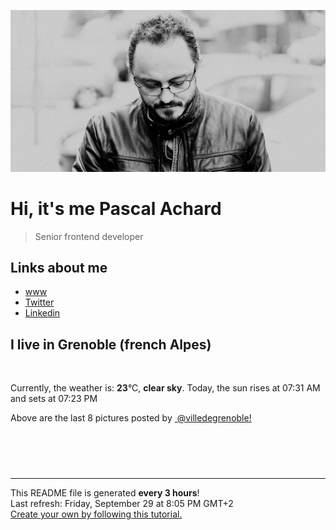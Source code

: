 ![Pascal Achard](./images/photo-pascal-achard.jpg)
# Hi, it's me Pascal Achard
> Senior frontend developer

## Links about me
- [www](https://www.pascal-achard.com)
- [Twitter](https://twitter.com/botmaster)
- [Linkedin](http://www.linkedin.com/in/pascal-achard)


## I live in Grenoble (french Alpes)
<img src="https://openweathermap.org/img/wn/01n@2x.png" alt="">

Currently, the weather is: **23**°C, **clear sky**.
Today, the sun rises at 07:31 AM and sets at 07:23 PM

Above are the last 8 pictures posted by <a href="https://www.instagram.com/villedegrenoble/" target="_blank"><img alt="" src="https://upload.wikimedia.org/wikipedia/commons/thumb/e/e7/Instagram_logo_2016.svg/1024px-Instagram_logo_2016.svg.png" width="20"/> @villedegrenoble!</a>

<p style="display: flex; flex-wrap: wrap; gap: 20px;">
        <img src="https://cdn1.picuki.com/hosted-by-instagram/q/0exhNuNYnjBGZDHIdN5WmL9I2Pk2GAlRNucaS7j0nyZiNxIsbHWB58ltwdev%7C%7CDlyKw1oASyLfzdj54ovUVVVZFR+OkDYSLOPSzpT6amdXYCg1zBh8Z9knL42Kn0eY3+t88UlOzjYMTIfQeoEH%7C%7Cb2rvUW+%7C%7C%7C%7CwbTYNpi2TNLxCyQlWotfpUrJy9ZRzt52U1h+189JldAJZ+jtvdBFundPZlTIeAf3+Idp1orN2S%7C%7CkKhtAKv6K81SO2ECMseW16GX6Rv5+HoOAAuiDpYGhpqzLheKc4EEMWggjigA5kmY8MkZKGYKxVgdsNvPXtCmMDUjFKiCU%7C%7Ck8SqtgLsSUHv3EBQnjeel%7C%7CW+eqN29qrRI9KORvG9xBTwV4v1PIFgD18tBe3xXHuKBuyZDMtthsZMTaFK8XqN+lesIenzmhx0WWMf0m2uWrQjBcKTx5C3+3ON2j%7C%7Cd9VNt.jpeg" alt="" width="200"/>
        <img src="https://cdn1.picuki.com/hosted-by-instagram/q/0exhNuNYnjBGZDHIdN5WmL9I2Pk2GAlRNecaS7j0nyZiNxIsbHWB58ltwdGn%7C%7CDh6Kwh9HS+Lfzdj5I0sV1tQZFB+OELbTbGNTjlR6qqcXOervD1m9JVlkLw9K3MdYnOu98IoV26pNWwSDv5PHL%7C%7Clo7gX5vnvbCgAojOMMbBCyQlWotfpUrJy9ZRxt+S4jkja45BsLTNZ5momNkgl7NvWvTVeEaW+NMB166d1RbMCxMkA%7C%7C6nRlSaHEmw+Jj8uRnagtIj+kOYA2HLMViYqrE73Y4ACDnRGvlvvh0R3t4gj1aSNBdxuiekakIH2bSAEXG428Fk71pu1ynOdV0Gv%7C%7CXJX6nHR8KGXW8YxlIzPBuPPf9HE3CXPd7PVELd8WXhWBeTTfQ3NOaK9E88fmY4SSq0fgAqXpVf7S7734wB4AGgSgWfeWMQ=.jpeg" alt="" width="200"/>
        <img src="https://cdn1.picuki.com/hosted-by-instagram/q/0exhNuNYnjBGZDHIdN5WmL9I2Pk2GAlRNucaS7j0nyZiNxIsbHWB58ltwdev%7C%7CDlyKw1oASyLfzdg7YIvWFxRZFR+P0PaSrOITT1U7KuYVICj0DNh9pRnkr8zL3MXYnCo88EvOzjYMTIfQeoEH%7C%7Cbx7a8Koru5A2MGo1zRMrBC0GAG4fy3UPI7mslm3ayEv0Pxto0%7C%7CNylL9XkgKQcursrV%7C%7CndYEvL+M4Byp6JzSPkCj9ND1OHtpCa5BTB7Kz44KD6chYTJnLMxhDWxbWcw+HOCfogDYkoWtHuI8RM1v9EPp7TzN916+N8ZkIGRT2UFAjsm8lJhmMntxxzsbkSo0kBo13qC45GrdO5+kZL+Gv6NXOu6+SX4Q6f5PK9KXEgKAd+bVWiOGKKHQcdcy90aTdkYjgbntjmzd4%7C%7Cn1RcsXDcZ1mDd.jpeg" alt="" width="200"/>
        <img src="https://cdn1.picuki.com/hosted-by-instagram/q/0exhNuNYnjBGZDHIdN5WmL9I2Pk2GAlRNucaS7j0nyZiNxIsbHWB58ltwdev%7C%7CDlyKw1oASyLfzdg4IwuVVxQZFR+P0PaTrKOSzdS5qWfVICq2jRg955knb08LH0eY3em88UsOzjYMTIfQeoEH%7C%7Cb2rvUW+%7C%7C7wbTYNpi2TNLxCyQlWotfpUrJy9ZRzt52U1h+189JldAJZ+jtvdBFundPZlTIeAf3+Idp1orN2S%7C%7CkKhtAKv6K81SO2ECMseW16GX6Rv5+HoOAAuiDpYGhpqzfheKc4EEMWggiqmUQ%7C%7CkLlj2YyzFaxVgdYdlqPzCmMDUjFKiCU%7C%7Ck8SqtgLsSUHv3EBQnjeel%7C%7CW+eqN29qrRI9GFbI7z2nfaW+LPN7IdBVcBLMb3V0jNLsflAPxjh4V8GKtN3UTt2QC1J6rVmhx0WWMf0hWuVMImBcKTx5C3+3ON2j%7C%7Cd9VNt.jpeg" alt="" width="200"/>
        <img src="https://cdn1.picuki.com/hosted-by-instagram/q/0exhNuNYnjBGZDHIdN5WmL9I2Pk2GAlRNucaS7j0nyZiNxIsbHWB58ltwdGn%7C%7CDh6Kwh9HS+Lfzdh4Y0sUV9TZFB4OUPWSL2ISz5Q662RXICk0jxk9Z5nl7gwKHIbZnWq8sQpOzjYMTIfQeoEH%7C%7Cb2rvUT+vvwbTYNpi2TNLxCyQlWotfpUrJy9ZRzt52U1h+189JldAJZ+jtvdBFundPZlTIeAf3+Idp1orN2S%7C%7CkKhtAKv6K81SO2ECMseW16GX6Rv5+HoOAAuiDpYGhpqzPheKc4EEMWggjt5gwfv5Qkt5+vEaxVlOcgoLnOCmMDUjFKiCU%7C%7Ck8SqtQLsSUHv3EBQnjeel%7C%7CW+eqN29qrRI9CsQeKw6S3UYYPxTJhHakIXLtLGeWnOFNHlBM1dn59+EdNawHe+wCiOc4LFmhx0WWMf0mPdKsQpBcKTx5C3+3ON2j%7C%7Cd9VNt.jpeg" alt="" width="200"/>
        <img src="https://cdn1.picuki.com/hosted-by-instagram/q/0exhNuNYnjBGZDHIdN5WmL9I2Pk2GAlRNecaS7j0nyZiNxIsbHWB58ltwdev%7C%7CDlyKw1oASyLfzdg7Y4vV1hYZFR+P0PaS7KBTT1U7KqYVYCn0zZg95Rnkbc0LnQaZnCs8axySjyGPH0LCulNC7jhs7FXr5S7bzNq5TWWNPxEnGZtosv0FvItjK4u4Z2PlBbs5ZclJTpY82ZvIkU%7C%7CrYmX+3QMUvW+NMx3oa85SLIYzPgL6NDtmjHlQD1zPVFwFA+QsoicsMkxky77IxECyGaGf5YhOkcMkRO+sxtsk6Mf2YbyI6xM+N8Z96PUTjtQEjktqBwzwMSCtiXsRWeF2nJI8lHs65bmJtkqr7+kIdTPZenq%7C%7Cy71Obf9Mux1cnceBe3GcQzdN7O5ApUPw9puRahogBiK%7C%7CgWCZ7nwgUtzV2Ae1Q==.jpeg" alt="" width="200"/>
        <img src="https://cdn1.picuki.com/hosted-by-instagram/q/0exhNuNYnjBGZDHIdN5WmL9I2Pk2GAlRNucaS7j0nyZiNxIsbHWB58ltwdev%7C%7CDlyKw1oASyLfzdg7IMiV1VTZFR+P0fWSLOATT1X5qqRVoCk1Dxn9JRhlL41JXAXYnOn9cIoOzjYMTIfQeoEH%7C%7Cbx7a8Koru5A2MGo1zRMrBC0GAG4fy3UPI7mslm3ayEv0Pxto0%7C%7CNylL9XkgKQcursrV%7C%7CndYEvL+M4Byp6JzSPkCj9ND1OHtpCa5BTB7Kz44KD6chYTJnLMMqXDvVgQw1DH2F4gDd2kamAy68RM1v9EPp7TzN916+N8ZkIGRT2UFAjsm8lJhmMntxxzsbkG8%7C%7CWtH+lH96Ja8Xcs+s4DlDf2VYpb63CD%7C%7CbaHJDoh8bVNWI+jncE7fLcKxQcdcy90aTdkejgqRtjmzd4%7C%7Cn1RcsXDcZ1mDd.jpeg" alt="" width="200"/>
        <img src="https://cdn1.picuki.com/hosted-by-instagram/q/0exhNuNYnjBGZDHIdN5WmL9I2Pk2GAlRNucaS7j0nyZiNxIsbHWB58ltwdGn%7C%7CDh6Kwh9HS+Lfzdg4o0pVFpSZFF4Pk3eS7CPTD1S5q2YUoCq1jZl85FpnLk1JHUZZXSq8MolOzjYMTIfQeoEH%7C%7Cb2rvUT+vvwbTYNpi2TNLxCyQlWotfpUrJy9ZRzt52U1h+189JldAJZ+jtvdBFundPZlTIeAf3+Idp1orN2S%7C%7CkKhtAKv6K81SO2ECMseW16GX6Rv5+HoOAAuiDpYGhpqzfheKc4EEMWggiJkUcws4M3pKK2bKxVgMdhjrL+CmMDUjFKiCU%7C%7Ck8SqtQLsSUHv3EBQnjeel%7C%7CW+eqN29qrRI9K7Af+53RPCQYbyEK1dfyI2MOjSQE7vKszuXtwNxaVID%7C%7CNG%7C%7C0f4yTeEeIHFmhx0WWMf0mPTXMQlBcKTx5C3+3ON2j%7C%7Cd9VNt.jpeg" alt="" width="200"/>
</p>

------------
<p>This README file is generated <b>every 3 hours</b>!
    <br />Last refresh: Friday, September 29 at 8:05 PM GMT+2
    <br /><a href="https://medium.com/@th.guibert/how-to-create-a-self-updating-readme-md-for-your-github-profile-f8b05744ca91">Create your own by following this tutorial.</a>
</p>
<p><a href="https://github.com/botmaster/botmaster/actions/workflows/main.yaml"><img alt="" src="https://github.com/botmaster/botmaster/actions/workflows/main.yaml/badge.svg" /></a></p>

